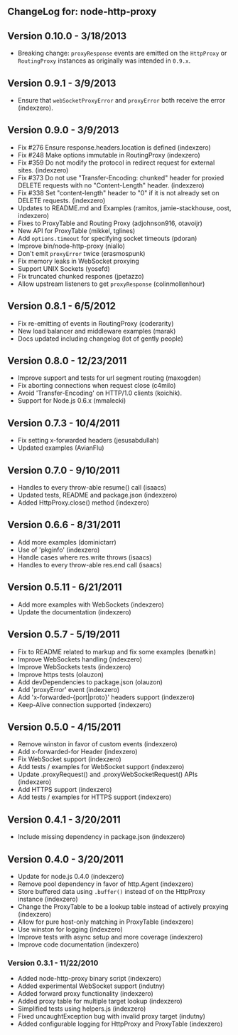 ## ChangeLog for: node-http-proxy

## Version 0.10.0 - 3/18/2013

- Breaking change: `proxyResponse` events are emitted on the `HttpProxy` or `RoutingProxy` instances as originally was intended in `0.9.x`.

## Version 0.9.1 - 3/9/2013

- Ensure that `webSocketProxyError` and `proxyError` both receive the error (indexzero).

## Version 0.9.0 - 3/9/2013
- Fix #276 Ensure response.headers.location is defined (indexzero)
- Fix #248 Make options immutable in RoutingProxy (indexzero)
- Fix #359 Do not modify the protocol in redirect request for external sites. (indexzero)
- Fix #373 Do not use "Transfer-Encoding: chunked" header for proxied DELETE requests with no "Content-Length" header. (indexzero)
- Fix #338 Set "content-length" header to "0" if it is not already set on DELETE requests. (indexzero)
- Updates to README.md and Examples (ramitos, jamie-stackhouse, oost, indexzero)
- Fixes to ProxyTable and Routing Proxy (adjohnson916, otavoijr)
- New API for ProxyTable (mikkel, tglines)
- Add `options.timeout` for specifying socket timeouts (pdoran)
- Improve bin/node-http-proxy (niallo)
- Don't emit `proxyError` twice (erasmospunk)
- Fix memory leaks in WebSocket proxying
- Support UNIX Sockets (yosefd)
- Fix truncated chunked respones (jpetazzo)
- Allow upstream listeners to get `proxyResponse` (colinmollenhour)

## Version 0.8.1 - 6/5/2012
- Fix re-emitting of events in RoutingProxy                (coderarity)
- New load balancer and middleware examples                (marak)
- Docs updated including changelog                         (lot of gently people)

## Version 0.8.0 - 12/23/2011
- Improve support and tests for url segment routing        (maxogden)
- Fix aborting connections when request close              (c4milo)
- Avoid 'Transfer-Encoding' on HTTP/1.0 clients            (koichik).
- Support for Node.js 0.6.x                                (mmalecki)

## Version 0.7.3 - 10/4/2011
- Fix setting x-forwarded headers                          (jesusabdullah)
- Updated examples                                         (AvianFlu)

## Version 0.7.0 - 9/10/2011
- Handles to every throw-able resume() call                (isaacs)
- Updated tests, README and package.json                   (indexzero)
- Added HttpProxy.close() method                           (indexzero)

## Version 0.6.6 - 8/31/2011
- Add more examples                                        (dominictarr)
- Use of 'pkginfo'                                         (indexzero)
- Handle cases where res.write throws                      (isaacs)
- Handles to every throw-able res.end call                 (isaacs)

## Version 0.5.11 - 6/21/2011
- Add more examples with WebSockets                        (indexzero)
- Update the documentation                                 (indexzero)

## Version 0.5.7 - 5/19/2011
- Fix to README related to markup and fix some examples    (benatkin)
- Improve WebSockets handling                              (indexzero)
- Improve WebSockets tests                                 (indexzero)
- Improve https tests                                      (olauzon)
- Add devDependencies to package.json                      (olauzon)
- Add 'proxyError' event                                   (indexzero)
- Add 'x-forwarded-{port|proto}' headers support           (indexzero)
- Keep-Alive connection supported                          (indexzero)

## Version 0.5.0 - 4/15/2011
- Remove winston in favor of custom events                 (indexzero)
- Add x-forwarded-for Header                               (indexzero)
- Fix WebSocket support                                    (indexzero)
- Add tests / examples for WebSocket support               (indexzero)
- Update .proxyRequest() and .proxyWebSocketRequest() APIs (indexzero)
- Add HTTPS support                                        (indexzero)
- Add tests / examples for HTTPS support                   (indexzero)

## Version 0.4.1 - 3/20/2011
- Include missing dependency in package.json                                  (indexzero)

## Version 0.4.0 - 3/20/2011
- Update for node.js 0.4.0                                                    (indexzero)
- Remove pool dependency in favor of http.Agent                               (indexzero)
- Store buffered data using `.buffer()` instead of on the HttpProxy instance  (indexzero)
- Change the ProxyTable to be a lookup table instead of actively proxying     (indexzero)
- Allow for pure host-only matching in ProxyTable                             (indexzero)
- Use winston for logging                                                     (indexzero)
- Improve tests with async setup and more coverage                            (indexzero)
- Improve code documentation                                                  (indexzero)

### Version 0.3.1 - 11/22/2010
- Added node-http-proxy binary script                      (indexzero)
- Added experimental WebSocket support                     (indutny)
- Added forward proxy functionality                        (indexzero)
- Added proxy table for multiple target lookup             (indexzero)
- Simplified tests using helpers.js                        (indexzero)
- Fixed uncaughtException bug with invalid proxy target    (indutny)
- Added configurable logging for HttpProxy and ProxyTable  (indexzero)